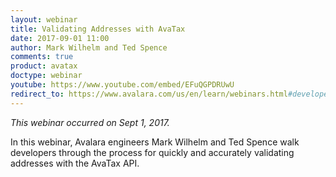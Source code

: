 ```yaml
---
layout: webinar
title: Validating Addresses with AvaTax
date: 2017-09-01 11:00
author: Mark Wilhelm and Ted Spence
comments: true
product: avatax
doctype: webinar
youtube: https://www.youtube.com/embed/EFuQGPDRUwU
redirect_to: https://www.avalara.com/us/en/learn/webinars.html#developerwebinars
---
```


*This webinar occurred on Sept 1, 2017.*

In this webinar, Avalara engineers Mark Wilhelm and Ted Spence walk developers through the process for quickly and accurately validating addresses with the AvaTax API.


